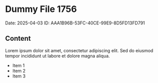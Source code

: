 # Dummy File 1756

Date: 2025-04-03
ID: AAA1B96B-53FC-40CE-99E9-8D5FD13FD791

## Content

Lorem ipsum dolor sit amet, consectetur adipiscing elit.
Sed do eiusmod tempor incididunt ut labore et dolore magna aliqua.

* Item 1
* Item 2
* Item 3
